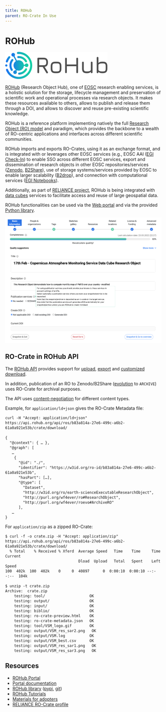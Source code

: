 ```yaml
---
title: ROHub
parent: RO-Crate In Use
---
```

<!--
   Copyright 2019-2022 The University of Manchester and RO Crate contributors
   <https://github.com/ResearchObject/ro-crate/graphs/contributors>

   Licensed under the Apache License, Version 2.0 (the "License");
   you may not use this file except in compliance with the License.
   You may obtain a copy of the License at

       http://www.apache.org/licenses/LICENSE-2.0

   Unless required by applicable law or agreed to in writing, software
   distributed under the License is distributed on an "AS IS" BASIS,
   WITHOUT WARRANTIES OR CONDITIONS OF ANY KIND, either express or implied.
   See the License for the specific language governing permissions and
   limitations under the License.
-->

# ROHub

[![ROHub logo](../assets/img/rohub.svg)](https://reliance.rohub.org/)

[ROHub](https://reliance.rohub.org/) (Research Object Hub), one of [EOSC](https://eosc.eu/) research enabling services, is a holistic solution for the storage, lifecycle management and preservation of scientific work and operational processes via research objects. It makes these resources available to others, allows to publish and release them through a DOI, and allows to discover and reuse pre-existing scientific knowledge. 

ROHub is a reference platform implementing natively the full [Research Object (RO) model](https://www.researchobject.org/specs/) and paradigm, which provides the backbone to a wealth of RO-centric applications and interfaces across different scientific communities.

ROHub imports and exports RO-Crates, using it as an exchange format, and is integrated with or leverages other EOSC services (e.g., EOSC AAI ([EGI Check-In](https://www.egi.eu/services/check-in/)) to enable SSO across different EOSC services, export and dissemination of research objects in other EOSC repositories/services ([Zenodo](https://zenodo.org/), [B2Share](https://b2share.eudat.eu/)), use of storage systems/services provided by EOSC to enable larger scalability ([B2drop](https://www.eudat.eu/services/b2drop)), and connection with computational services ([EGI Notebooks](https://www.egi.eu/services/notebooks/)). 

Additionally, as part of [RELIANCE project](https://www.reliance-project.eu/), ROHub is being integrated with [data cubes](https://reliance-eosc.github.io/reliance-ro-crate/) services to facilitate access and reuse of large geospatial data.

ROHub functionalities can be used via the [Web portal](https://reliance.rohub.org/) and via the provided [Python library](https://reliance-eosc.github.io/ROHUB-API_documentation/html/).

![ROHub screenshot, export to publication service B2SHare with DOI](../assets/img/rohub-screenshot.png)


## RO-Crate in ROHub API

The [ROHub API](https://api.rohub.org/api/) provides support for [upload](https://api.rohub.org/api/redoc/#operation/ros_upload), [export](https://api.rohub.org/api/redoc/#operation/ros_crate_export_to_crate) and [customized download](https://api.rohub.org/api/redoc/#operation/ros_crate_download_read). 

In addition, publication of an RO to Zenodo/B2Share ([evolution](https://api.rohub.org/api/redoc/#operation/ros_evolution) to `ARCHIVE`) uses RO-Crate  for archival purposes.

The API uses [content-negotiation](https://datatracker.ietf.org/doc/html/rfc7231#section-3.4) for different content types.

Example, for `application/ld+json` gives the RO-Crate Metadata file:

```
curl -H "Accept: application/ld+json" https://api.rohub.org/api/ros/b83a814a-27e6-499c-a6b2-61a0a921e53b/crate/download/

{
  "@context": { … },
  "@graph": [
   …
    {
      "@id": "./",
      "identifier": "https://w3id.org/ro-id/b83a814a-27e6-499c-a6b2-61a0a921e53b",
      "hasPart": […],
      "@type": [
        "Dataset",
        "http://w3id.org/ro/earth-scienceExecutableResearchObject",
        "http://purl.org/wf4ever/ro#ResearchObject",
        "http://purl.org/wf4ever/roevo#ArchiveRO"
      ],
   …
}
```

For `application/zip` as a zipped RO-Crate:

```
$ curl -f -o crate.zip -H "Accept: application/zip" https://api.rohub.org/api/ros/b83a814a-27e6-499c-a6b2-61a0a921e53b/crate/download/
  % Total    % Received % Xferd  Average Speed   Time    Time     Time  Current
                                 Dload  Upload   Total   Spent    Left  Speed
100  402k  100  402k    0     0  40897      0  0:00:10  0:00:10 --:--:--  104k

$ unzip -t crate.zip
Archive:  crate.zip
    testing: tool/                    OK
    testing: output/                  OK
    testing: input/                   OK
    testing: biblio/                  OK
    testing: ro-crate-preview.html    OK
    testing: ro-crate-metadata.json   OK
    testing: tool/VSM_logo.gif        OK
    testing: output/VSM_res_sar2.png   OK
    testing: output/VSM.log           OK
    testing: output/VSM_best.csv      OK
    testing: output/VSM_res_sar1.png   OK
    testing: output/VSM_res_sar3.png   OK
```

## Resources

* [ROHub Portal](https://reliance.rohub.org/)
* [Portal documentation](https://reliance-eosc.github.io/rohub-portal-documentation/)
* [ROHub library](https://reliance-eosc.github.io/ROHUB-API_documentation/html/) ([pypi](https://pypi.org/project/rohub/), [git](https://git.man.poznan.pl/stash/projects/ROHUB/repos/rohub-api/))
* [ROHub Tutorials](https://reliance-eosc.github.io/ROHUB-API_documentation/html/tutorials.html)
* [Materials for adopters](https://www.reliance-project.eu/adopters/)
* [RELIANCE RO-Crate profile](https://reliance-eosc.github.io/reliance-ro-crate/)


